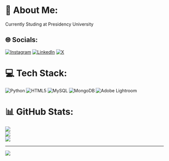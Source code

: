 # 💫 About Me:
Currently Studing at Presidency University


## 🌐 Socials:
[![Instagram](https://img.shields.io/badge/Instagram-%23E4405F.svg?logo=Instagram&logoColor=white)](https://instagram.com/l_.toxic_.l) [![LinkedIn](https://img.shields.io/badge/LinkedIn-%230077B5.svg?logo=linkedin&logoColor=white)](https://linkedin.com/in/thilakbhosle@gmail.com) [![X](https://img.shields.io/badge/X-black.svg?logo=X&logoColor=white)](https://x.com/ThilakBhosle) 

# 💻 Tech Stack:
![Python](https://img.shields.io/badge/python-3670A0?style=plastic&logo=python&logoColor=ffdd54) ![HTML5](https://img.shields.io/badge/html5-%23E34F26.svg?style=plastic&logo=html5&logoColor=white) ![MySQL](https://img.shields.io/badge/mysql-%2300000f.svg?style=plastic&logo=mysql&logoColor=white) ![MongoDB](https://img.shields.io/badge/MongoDB-%234ea94b.svg?style=plastic&logo=mongodb&logoColor=white) ![Adobe Lightroom](https://img.shields.io/badge/Adobe%20Lightroom-31A8FF.svg?style=plastic&logo=Adobe%20Lightroom&logoColor=white)
# 📊 GitHub Stats:
![](https://github-readme-stats.vercel.app/api?username=thilakbhosle&theme=highcontrast&hide_border=true&include_all_commits=false&count_private=false)<br/>
![](https://github-readme-streak-stats.herokuapp.com/?user=thilakbhosle&theme=highcontrast&hide_border=true)<br/>
![](https://github-readme-stats.vercel.app/api/top-langs/?username=thilakbhosle&theme=highcontrast&hide_border=true&include_all_commits=false&count_private=false&layout=compact)

---
[![](https://visitcount.itsvg.in/api?id=thilakbhosle&icon=0&color=0)](https://visitcount.itsvg.in)
